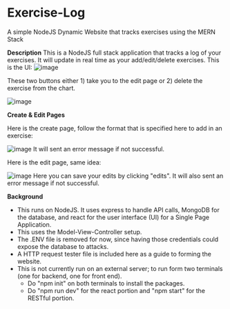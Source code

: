 # Exercise-Log
A simple NodeJS Dynamic Website that tracks exercises using the MERN Stack

**Description**
This is a NodeJS full stack application that tracks a log of your exercises. It will update in real time as your add/edit/delete exercises.
This is the UI:
![image](https://github.com/user-attachments/assets/0340aefa-5f7f-46e2-9cf2-70bb5104af78)

These two buttons either 1) take you to the edit page or 2) delete the exercise from the chart.

![image](https://github.com/user-attachments/assets/72104e04-2c0d-4ede-90a0-cb978f8fddb6)

**Create & Edit Pages**

Here is the create page, follow the format that is specified here to add in an exercise:

![image](https://github.com/user-attachments/assets/d4c1ca0f-2b48-42c7-936d-04d8d8163124)
It will sent an error message if not successful. 

Here is the edit page, same idea:

![image](https://github.com/user-attachments/assets/3d805bec-f5b2-4a92-8495-a582827556db)
Here you can save your edits by clicking "edits". It will also sent an error message if not successful. 

**Background**
- This runs on NodeJS. It uses express to handle API calls, MongoDB for the database, and react for the user interface (UI) for a Single Page Application.
- This uses the Model-View-Controller setup.
- The .ENV file is removed for now, since having those credentials could expose the database to attacks.
- A HTTP request tester file is included here as a guide to forming the website.
- This is not currently run on an external server; to run form two terminals (one for backend, one for front end).
    - Do "npm init" on both terminals to install the packages.
    - Do "npm run dev" for the react portion and "npm start" for the RESTful portion.


